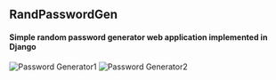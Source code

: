 ## RandPasswordGen

#### Simple random password generator web application implemented in Django


![Password Generator1](https://user-images.githubusercontent.com/59889139/132158407-cad71037-65c9-4385-926e-3eeac7b491f1.PNG)
![Password Generator2](https://user-images.githubusercontent.com/59889139/132158410-3302eadc-c5ff-42ad-a08c-41b2ddba3265.PNG)

